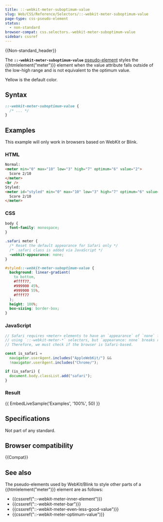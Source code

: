 ```yaml
---
title: ::-webkit-meter-suboptimum-value
slug: Web/CSS/Reference/Selectors/::-webkit-meter-suboptimum-value
page-type: css-pseudo-element
status:
  - non-standard
browser-compat: css.selectors.-webkit-meter-suboptimum-value
sidebar: cssref
---
```


{{Non-standard_header}}

The **`::-webkit-meter-suboptimum-value`** [pseudo-element](/en-US/docs/Glossary/Pseudo-element) styles the {{htmlelement("meter")}} element when the value attribute falls outside of the low-high range and is not equivalent to the optimum value.

Yellow is the default color.

## Syntax

```css
::-webkit-meter-suboptimum-value {
  /* ... */
}
```

## Examples

This example will only work in browsers based on WebKit or Blink.

### HTML

```html
Normal:
<meter min="0" max="10" low="3" high="7" optimum="6" value="2">
  Score 2/10
</meter>
<br />
Styled:
<meter id="styled" min="0" max="10" low="3" high="7" optimum="6" value="2">
  Score 2/10
</meter>
```

### CSS

```css
body {
  font-family: monospace;
}

.safari meter {
  /* Reset the default appearance for Safari only */
  /* .safari class is added via JavaScript */
  -webkit-appearance: none;
}

#styled::-webkit-meter-suboptimum-value {
  background: linear-gradient(
    to bottom,
    #ffff77,
    #999900 45%,
    #999900 55%,
    #ffff77
  );
  height: 100%;
  box-sizing: border-box;
}
```

### JavaScript

```js
// Safari requires <meter> elements to have an `appearance` of `none` for custom styling
// using `::-webkit-meter-*` selectors, but `appearance: none` breaks rendering on Chrome.
// Therefore, we must check if the browser is Safari-based.

const is_safari =
  navigator.userAgent.includes("AppleWebKit/") &&
  !navigator.userAgent.includes("Chrome/");

if (is_safari) {
  document.body.classList.add("safari");
}
```

### Result

{{ EmbedLiveSample('Examples', '100%', 50) }}

## Specifications

Not part of any standard.

## Browser compatibility

{{Compat}}

## See also

The pseudo-elements used by WebKit/Blink to style other parts of a {{htmlelement("meter")}} element are as follows:

- {{cssxref("::-webkit-meter-inner-element")}}
- {{cssxref("::-webkit-meter-bar")}}
- {{cssxref("::-webkit-meter-even-less-good-value")}}
- {{cssxref("::-webkit-meter-optimum-value")}}

